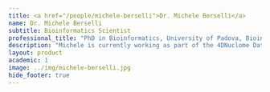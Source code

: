 ```yaml
---
title: <a href="/people/michele-berselli">Dr. Michele Berselli</a>
name: Dr. Michele Berselli
subtitle: Bioinformatics Scientist
professional_title: "PhD in Bioinformatics, University of Padova, Bioinformatics Scientist"  # Joined professional titles
description: "Michele is currently working as part of the 4DNuclome Data Coordination and Integration Center, focusing on the development and implementation of automated pipelines and genomic workflows in the Amazon Cloud environment.He completed is Ph.D. in 2019 at University of Padova where he worked on the development of software and databases to investigate the secondary structures that form in nucleic acids. As a result he developed and implemented two novel algorithms (nessie and QPARSE) to detect degenerate sequence motifs that are involved in the formation of some classes of non-canonical structures in nucleic acids. He also contributed to the development of a web-database that provides a comprehensive evaluation of G-quadruplex structures in human viruses."
layout: product
academic: 1
image: ../img/michele-berselli.jpg
hide_footer: true
---
```

